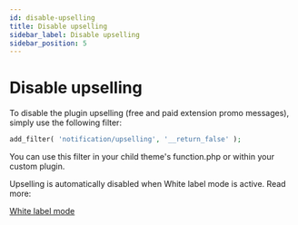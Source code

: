 ```yaml
---
id: disable-upselling
title: Disable upselling
sidebar_label: Disable upselling
sidebar_position: 5
---
```


# Disable upselling

To disable the plugin upselling (free and paid extension promo messages), simply use the following filter:

```php
add_filter( 'notification/upselling', '__return_false' );
```

You can use this filter in your child theme's function.php or within your custom plugin.

Upselling is automatically disabled when White label mode is active. Read more:

[White label mode](../../developer/general/white-label-mode.md)
